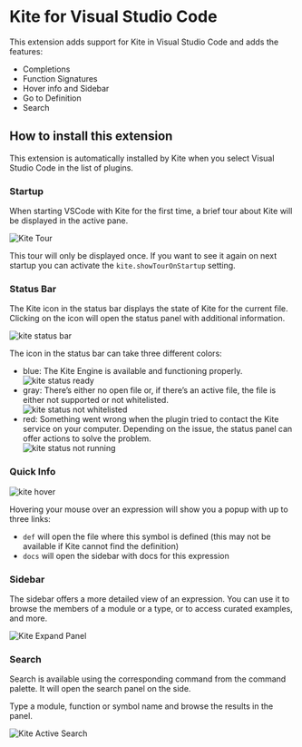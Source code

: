 # Kite for Visual Studio Code

This extension adds support for Kite in Visual Studio Code and adds the features:

- Completions
- Function Signatures
- Hover info and Sidebar
- Go to Definition
- Search

## How to install this extension

This extension is automatically installed by Kite when you select Visual Studio Code in the list of plugins.

### Startup

When starting VSCode with Kite for the first time, a brief tour about Kite will be displayed in the active pane.

![Kite Tour](./docs/images/kite-tour.png)

This tour will only be displayed once. If you want to see it again on next startup you can activate the `kite.showTourOnStartup` setting.

### Status Bar

The Kite icon in the status bar displays the state of Kite for the current file. Clicking on the icon will open the status panel with additional information.

![kite status bar](./docs/images/kite-status-bar.png)

The icon in the status bar can take three different colors:

- blue: The Kite Engine is available and functioning properly.<br/>![kite status ready](./docs/images/kite-status-ready.png)
- gray: There’s either no open file or, if there’s an active file, the file is either not supported or not whitelisted.<br/>![kite status not whitelisted](./docs/images/kite-status-non-whitelisted.png)
- red: Something went wrong when the plugin tried to contact the Kite service on your computer. Depending on the issue, the status panel can offer actions to solve the problem.<br/>![kite status not running](./docs/images/kite-status-not-running.png)

### Quick Info

![kite hover](./docs/images/kite-hover.png)

Hovering your mouse over an expression will show you a popup with up to three links:

- `def` will open the file where this symbol is defined (this may not be available if Kite cannot find the definition)
- `docs` will open the sidebar with docs for this expression

### Sidebar

The sidebar offers a more detailed view of an expression. You can use it to browse the members of a module or a type, or to access curated examples, and more.

![Kite Expand Panel](./docs/images/kite-expand-panel.png)

### Search

Search is available using the corresponding command from the command palette. It will open the search panel on the side.

Type a module, function or symbol name and browse the results in the panel.

![Kite Active Search](./docs/images/kite-active-search.png)
